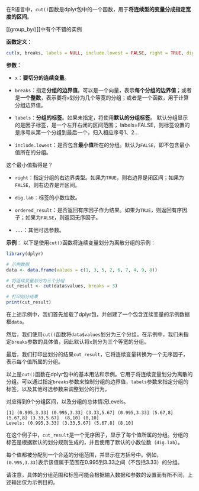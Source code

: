 在R语言中，`cut()`函数是dplyr包中的一个函数，用于**将连续型的变量分成指定宽度的区间**。

[[group_by()]]中有个不错的实例

**函数定义**：
```R
cut(x, breaks, labels = NULL, include.lowest = FALSE, right = TRUE, dig.lab = 3, ordered_result = FALSE, ... )
```

**参数**：

- `x`：**要切分的连续变量**。

- `breaks`：指定**分组的边界值**。可以是一个向量，表示**每个分组的边界值**；或者是**一个整数**，表示要将`x`划分为几个等宽的分组；或者是一个函数，用于计算分组边界值。

- `labels`：**分组的标签**。如果未指定，将使用**默认的分组标签**。
默认分组显示的是因子标签，是一个左开右闭的区间范围；
labels=FALSE，则标签设置的是序号从第一个分组到最后一个，归入相应序号1、2...

- `include.lowest`：是否包含**最小值**所在的分组。默认为`FALSE`，即不包含最小值所在的分组。

这个最小值指得是？

- `right`：指定分组的右边界类型。如果为`TRUE`，则右边界是闭区间；如果为`FALSE`，则右边界是开区间。

- `dig.lab`：标签的小数位数。

- `ordered_result`：是否返回有序因子作为结果。如果为`TRUE`，则返回有序因子；如果为`FALSE`，则返回无序因子。

- `...`：其他可选参数。

**示例**：
以下是使用`cut()`函数将连续变量划分为离散分组的示例：

```R
library(dplyr)

# 示例数据
data <- data.frame(values = c(1, 3, 5, 2, 6, 7, 4, 9, 8))

# 将连续变量划分为三个分组
cut_result <- cut(data$values, breaks = 3)

# 打印划分结果
print(cut_result)
```

在上述示例中，我们首先加载了dplyr包，并创建了一个包含连续变量的示例数据框`data`。

然后，我们使用`cut()`函数将`data$values`划分为三个分组。在示例中，我们未指定`breaks`参数的具体值，因此默认将`x`划分为三个等宽的分组。

最后，我们打印出划分的结果`cut_result`，它将连续变量转换为一个无序因子，表示每个值所属的分组。

以上是`cut()`函数在dplyr包中的基本用法和示例。它用于将连续变量划分为离散的分组。可以通过指定`breaks`参数来控制分组的边界值，`labels`参数来指定分组的标签，以及其他可选参数来调整划分的行为。

对应得到9个分组区间，以及分组的总体情况Levels。
```
[1] (0.995,3.33] (0.995,3.33] (3.33,5.67] (0.995,3.33] (5.67,8] (5.67,8] (3.33,5.67]  (8,10] (8,10]      
Levels: (0.995,3.33] (3.33,5.67] (5.67,8] (8,10]
```

在这个例子中，`cut_result`是一个无序因子，显示了每个值所属的分组。分组的标签是根据默认的划分规则生成的，并且使用了默认的小数位数（`dig.lab`）。

每个值都被分配到一个合适的分组范围，并显示在方括号中。例如，`(0.995,3.33]`表示该值属于范围在0.995到3.33之间（不包括3.33）的分组。

请注意，具体的分组范围和标签可能会根据输入数据和参数的设置而有所不同，上述输出仅为示例目的。

